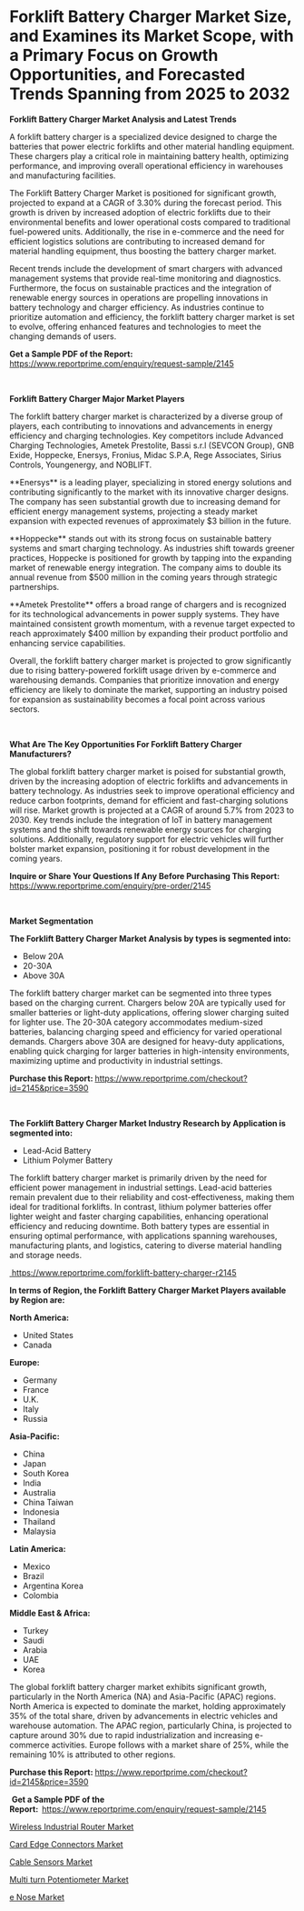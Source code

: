 <p><h1>Forklift Battery Charger Market Size, and Examines its Market Scope, with a Primary Focus on Growth Opportunities, and Forecasted Trends Spanning from 2025 to 2032</h1></p><p><strong>Forklift Battery Charger Market Analysis and Latest Trends</strong></p>
<p><p>A forklift battery charger is a specialized device designed to charge the batteries that power electric forklifts and other material handling equipment. These chargers play a critical role in maintaining battery health, optimizing performance, and improving overall operational efficiency in warehouses and manufacturing facilities. </p><p>The Forklift Battery Charger Market is positioned for significant growth, projected to expand at a CAGR of 3.30% during the forecast period. This growth is driven by increased adoption of electric forklifts due to their environmental benefits and lower operational costs compared to traditional fuel-powered units. Additionally, the rise in e-commerce and the need for efficient logistics solutions are contributing to increased demand for material handling equipment, thus boosting the battery charger market.</p><p>Recent trends include the development of smart chargers with advanced management systems that provide real-time monitoring and diagnostics. Furthermore, the focus on sustainable practices and the integration of renewable energy sources in operations are propelling innovations in battery technology and charger efficiency. As industries continue to prioritize automation and efficiency, the forklift battery charger market is set to evolve, offering enhanced features and technologies to meet the changing demands of users.</p></p>
<p><strong>Get a Sample PDF of the Report:&nbsp;</strong> <a href="https://www.reportprime.com/enquiry/request-sample/2145?utm_campaign=28&utm_medium=2&utm_source=Github&utm_content=ia&utm_term=18032025&utm_id=forklift-battery-charger">https://www.reportprime.com/enquiry/request-sample/2145</a></p>
<p>&nbsp;</p>
<p><strong>Forklift Battery Charger Major Market Players</strong></p>
<p><p>The forklift battery charger market is characterized by a diverse group of players, each contributing to innovations and advancements in energy efficiency and charging technologies. Key competitors include Advanced Charging Technologies, Ametek Prestolite, Bassi s.r.l (SEVCON Group), GNB Exide, Hoppecke, Enersys, Fronius, Midac S.P.A, Rege Associates, Sirius Controls, Youngenergy, and NOBLIFT.</p><p>**Enersys** is a leading player, specializing in stored energy solutions and contributing significantly to the market with its innovative charger designs. The company has seen substantial growth due to increasing demand for efficient energy management systems, projecting a steady market expansion with expected revenues of approximately $3 billion in the future.</p><p>**Hoppecke** stands out with its strong focus on sustainable battery systems and smart charging technology. As industries shift towards greener practices, Hoppecke is positioned for growth by tapping into the expanding market of renewable energy integration. The company aims to double its annual revenue from $500 million in the coming years through strategic partnerships.</p><p>**Ametek Prestolite** offers a broad range of chargers and is recognized for its technological advancements in power supply systems. They have maintained consistent growth momentum, with a revenue target expected to reach approximately $400 million by expanding their product portfolio and enhancing service capabilities.</p><p>Overall, the forklift battery charger market is projected to grow significantly due to rising battery-powered forklift usage driven by e-commerce and warehousing demands. Companies that prioritize innovation and energy efficiency are likely to dominate the market, supporting an industry poised for expansion as sustainability becomes a focal point across various sectors.</p></p>
<p>&nbsp;</p>
<p><strong>What Are The Key Opportunities For Forklift Battery Charger Manufacturers?</strong></p>
<p><p>The global forklift battery charger market is poised for substantial growth, driven by the increasing adoption of electric forklifts and advancements in battery technology. As industries seek to improve operational efficiency and reduce carbon footprints, demand for efficient and fast-charging solutions will rise. Market growth is projected at a CAGR of around 5.7% from 2023 to 2030. Key trends include the integration of IoT in battery management systems and the shift towards renewable energy sources for charging solutions. Additionally, regulatory support for electric vehicles will further bolster market expansion, positioning it for robust development in the coming years.</p></p>
<p><strong>Inquire or Share Your Questions If Any Before Purchasing This Report:</strong> <a href="https://www.reportprime.com/enquiry/pre-order/2145?utm_campaign=28&utm_medium=2&utm_source=Github&utm_content=ia&utm_term=18032025&utm_id=forklift-battery-charger">https://www.reportprime.com/enquiry/pre-order/2145</a></p>
<p>&nbsp;</p>
<p><strong>Market Segmentation</strong></p>
<p><strong>The Forklift Battery Charger Market Analysis by types is segmented into:</strong></p>
<p><ul><li>Below 20A</li><li>20-30A</li><li>Above 30A</li></ul></p>
<p><p>The forklift battery charger market can be segmented into three types based on the charging current. Chargers below 20A are typically used for smaller batteries or light-duty applications, offering slower charging suited for lighter use. The 20-30A category accommodates medium-sized batteries, balancing charging speed and efficiency for varied operational demands. Chargers above 30A are designed for heavy-duty applications, enabling quick charging for larger batteries in high-intensity environments, maximizing uptime and productivity in industrial settings.</p></p>
<p><strong>Purchase this Report:&nbsp;</strong><a href="https://www.reportprime.com/checkout?id=2145&price=3590&utm_campaign=28&utm_medium=2&utm_source=Github&utm_content=ia&utm_term=18032025&utm_id=forklift-battery-charger">https://www.reportprime.com/checkout?id=2145&price=3590</a></p>
<p>&nbsp;</p>
<p><strong>The Forklift Battery Charger Market Industry Research by Application is segmented into:</strong></p>
<p><ul><li>Lead-Acid Battery</li><li>Lithium Polymer Battery</li></ul></p>
<p><p>The forklift battery charger market is primarily driven by the need for efficient power management in industrial settings. Lead-acid batteries remain prevalent due to their reliability and cost-effectiveness, making them ideal for traditional forklifts. In contrast, lithium polymer batteries offer lighter weight and faster charging capabilities, enhancing operational efficiency and reducing downtime. Both battery types are essential in ensuring optimal performance, with applications spanning warehouses, manufacturing plants, and logistics, catering to diverse material handling and storage needs.</p></p>
<p><a href="https://www.reportprime.com/forklift-battery-charger-r2145?utm_campaign=28&utm_medium=2&utm_source=Github&utm_content=ia&utm_term=18032025&utm_id=forklift-battery-charger">&nbsp;https://www.reportprime.com/forklift-battery-charger-r2145</a></p>
<p><strong>In terms of Region, the Forklift Battery Charger Market Players available by Region are:</strong></p>
<p>
    <p> <strong> North America: </strong>
        <ul>
            <li>United States</li>
            <li>Canada</li>
        </ul>
        </p> 
    <p> <strong> Europe: </strong>
        <ul>
            <li>Germany</li>
            <li>France</li>
            <li>U.K.</li>
            <li>Italy</li>
            <li>Russia</li>
        </ul>
        </p> 
    <p> <strong> Asia-Pacific: </strong>
        <ul>
            <li>China</li>
            <li>Japan</li>
            <li>South Korea</li>
            <li>India</li>
            <li>Australia</li>
            <li>China Taiwan</li>
            <li>Indonesia</li>
            <li>Thailand</li>
            <li>Malaysia</li>
        </ul>
        </p> 
    <p> <strong> Latin America: </strong>
        <ul>
            <li>Mexico</li>
            <li>Brazil</li>
            <li>Argentina Korea</li>
            <li>Colombia</li>
        </ul>
        </p> 
    <p> <strong> Middle East & Africa: </strong>
        <ul>
            <li>Turkey</li>
            <li>Saudi</li>
            <li>Arabia</li>
            <li>UAE</li>
            <li>Korea</li>
        </ul>
    </p>
    </p>
<p><p>The global forklift battery charger market exhibits significant growth, particularly in the North America (NA) and Asia-Pacific (APAC) regions. North America is expected to dominate the market, holding approximately 35% of the total share, driven by advancements in electric vehicles and warehouse automation. The APAC region, particularly China, is projected to capture around 30% due to rapid industrialization and increasing e-commerce activities. Europe follows with a market share of 25%, while the remaining 10% is attributed to other regions.</p></p>
<p><strong>Purchase this Report: </strong><a href="https://www.reportprime.com/checkout?id=2145&price=3590&utm_campaign=28&utm_medium=2&utm_source=Github&utm_content=ia&utm_term=18032025&utm_id=forklift-battery-charger">https://www.reportprime.com/checkout?id=2145&price=3590</a></p>
<p>&nbsp;<strong>Get a Sample PDF of the Report:&nbsp;&nbsp;</strong><a href="https://www.reportprime.com/enquiry/request-sample/2145?utm_campaign=28&utm_medium=2&utm_source=Github&utm_content=ia&utm_term=18032025&utm_id=forklift-battery-charger">https://www.reportprime.com/enquiry/request-sample/2145</a></p>
<p><strong></strong></p>
<p><p><a href="https://github.com/LilianFaulkner65/Market-Research-Report-List-2/blob/main/wireless-industrial-router-market.md?utm_campaign=28&utm_medium=2&utm_source=Github&utm_content=ia&utm_term=18032025&utm_id=forklift-battery-charger">Wireless Industrial Router Market</a></p><p><a href="https://github.com/AKSHATREPORTPRIME/Market-Research-Report-List-7/blob/main/card-edge-connectors-market.md?utm_campaign=28&utm_medium=2&utm_source=Github&utm_content=ia&utm_term=18032025&utm_id=forklift-battery-charger">Card Edge Connectors Market</a></p><p><a href="https://github.com/SamiaChowdhury801/Market-Research-Report-List-2/blob/main/cable-sensors-market.md?utm_campaign=28&utm_medium=2&utm_source=Github&utm_content=ia&utm_term=18032025&utm_id=forklift-battery-charger">Cable Sensors Market</a></p><p><a href="https://github.com/bozzoquishmd/Market-Research-Report-List-1/blob/main/multi-turn-potentiometer-market.md?utm_campaign=28&utm_medium=2&utm_source=Github&utm_content=ia&utm_term=18032025&utm_id=forklift-battery-charger">Multi turn Potentiometer Market</a></p><p><a href="https://github.com/indrystar/Market-Research-Report-List-5/blob/main/e-nose-market.md?utm_campaign=28&utm_medium=2&utm_source=Github&utm_content=ia&utm_term=18032025&utm_id=forklift-battery-charger">e Nose Market</a></p></p>